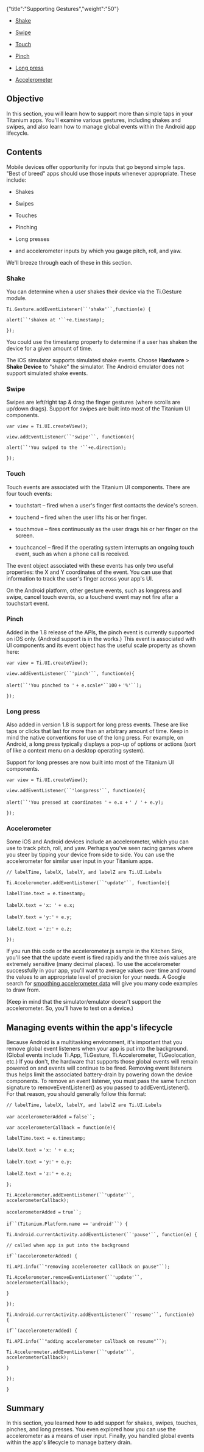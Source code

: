 {"title":"Supporting Gestures","weight":"50"}

* [Shake](#shake)

* [Swipe](#swipe)

* [Touch](#touch)

* [Pinch](#pinch)

* [Long press](#long-press)

* [Accelerometer](#accelerometer)

## Objective

In this section, you will learn how to support more than simple taps in your Titanium apps. You'll examine various gestures, including shakes and swipes, and also learn how to manage global events within the Android app lifecycle.

## Contents

Mobile devices offer opportunity for inputs that go beyond simple taps. "Best of breed" apps should use those inputs whenever appropriate. These include:

* Shakes

* Swipes

* Touches

* Pinching

* Long presses

* and accelerometer inputs by which you gauge pitch, roll, and yaw.

We'll breeze through each of these in this section.

### Shake

You can determine when a user shakes their device via the Ti.Gesture module.

`Ti.Gesture.addEventListener(``'shake'``,function(e) {`

`alert(``'shaken at '``+e.timestamp);`

`});`

You could use the timestamp property to determine if a user has shaken the device for a given amount of time.

The iOS simulator supports simulated shake events. Choose **Hardware** > **Shake Device** to "shake" the simulator. The Android emulator does not support simulated shake events.

### Swipe

Swipes are left/right tap & drag the finger gestures (where scrolls are up/down drags). Support for swipes are built into most of the Titanium UI components.

`var view = Ti.UI.createView();`

`view.addEventListener(``'swipe'``, function(e){`

`alert(``'You swiped to the '``+e.direction);`

`});`

### Touch

Touch events are associated with the Titanium UI components. There are four touch events:

* touchstart – fired when a user's finger first contacts the device's screen.

* touchend – fired when the user lifts his or her finger.

* touchmove – fires continuously as the user drags his or her finger on the screen.

* touchcancel – fired if the operating system interrupts an ongoing touch event, such as when a phone call is received.

The event object associated with these events has only two useful properties: the X and Y coordinates of the event. You can use that information to track the user's finger across your app's UI.

On the Android platform, other gesture events, such as longpress and swipe, cancel touch events, so a touchend event may not fire after a touchstart event.

### Pinch

Added in the 1.8 release of the APIs, the pinch event is currently supported on iOS only. (Android support is in the works.) This event is associated with UI components and its event object has the useful scale property as shown here:

`var view = Ti.UI.createView();`

`view.addEventListener(``'pinch'``, function(e){`

`alert(``'You pinched to '` `+ e.scale*``100` `+` `'%'``);`

`});`

### Long press

Also added in version 1.8 is support for long press events. These are like taps or clicks that last for more than an arbitrary amount of time. Keep in mind the native conventions for use of the long press. For example, on Android, a long press typically displays a pop-up of options or actions (sort of like a context menu on a desktop operating system).

Support for long presses are now built into most of the Titanium UI components.

`var view = Ti.UI.createView();`

`view.addEventListener(``'longpress'``, function(e){`

`alert(``'You pressed at coordinates '` `+ e.x +` `' / '` `+ e.y);`

`});`

### Accelerometer

Some iOS and Android devices include an accelerometer, which you can use to track pitch, roll, and yaw. Perhaps you've seen racing games where you steer by tipping your device from side to side. You can use the accelerometer for similar user input in your Titanium apps.

`// labelTime, labelX, labelY, and labelZ are Ti.UI.Labels`

`Ti.Accelerometer.addEventListener(``'update'``, function(e){`

`labelTime.text = e.timestamp;`

`labelX.text =` `'x: '` `+ e.x;`

`labelY.text =` `'y:'` `+ e.y;`

`labelZ.text =` `'z:'` `+ e.z;`

`});`

If you run this code or the accelerometer.js sample in the Kitchen Sink, you'll see that the update event is fired rapidly and the three axis values are extremely sensitive (many decimal places). To use the accelerometer successfully in your app, you'll want to average values over time and round the values to an appropriate level of precision for your needs. A Google search for [smoothing accelerometer data](http://www.google.com/search?aq=0&oq=smoothing+accelerometer&sourceid=chrome&ie=UTF-8&q=smoothing+accelerometer+data) will give you many code examples to draw from.

(Keep in mind that the simulator/emulator doesn't support the accelerometer. So, you'll have to test on a device.)

## Managing events within the app's lifecycle

Because Android is a multitasking environment, it's important that you remove global event listeners when your app is put into the background. (Global events include Ti.App, Ti.Gesture, Ti.Accelerometer, Ti.Geolocation, etc.) If you don't, the hardware that supports those global events will remain powered on and events will continue to be fired. Removing event listeners thus helps limit the associated battery-drain by powering down the device components. To remove an event listener, you must pass the same function signature to removeEventListener() as you passed to addEventListener(). For that reason, you should generally follow this format:

`// labelTime, labelX, labelY, and labelZ are Ti.UI.Labels`

`var accelerometerAdded =` `false``;`

`var accelerometerCallback = function(e){`

`labelTime.text = e.timestamp;`

`labelX.text =` `'x: '` `+ e.x;`

`labelY.text =` `'y:'` `+ e.y;`

`labelZ.text =` `'z:'` `+ e.z;`

`};`

`Ti.Accelerometer.addEventListener(``'update'``, accelerometerCallback);`

`accelerometerAdded =` `true``;`

`if``(Titanium.Platform.name ==` `'android'``) {`

`Ti.Android.currentActivity.addEventListener(``'pause'``, function(e) {`

`// called when app is put into the background`

`if``(accelerometerAdded) {`

`Ti.API.info(``"removing accelerometer callback on pause"``);`

`Ti.Accelerometer.removeEventListener(``'update'``, accelerometerCallback);`

`}`

`});`

`Ti.Android.currentActivity.addEventListener(``'resume'``, function(e) {`

`if``(accelerometerAdded) {`

`Ti.API.info(``"adding accelerometer callback on resume"``);`

`Ti.Accelerometer.addEventListener(``'update'``, accelerometerCallback);`

`}`

`});`

`}`

## Summary

In this section, you learned how to add support for shakes, swipes, touches, pinches, and long presses. You even explored how you can use the accelerometer as a means of user input. Finally, you handled global events within the app's lifecycle to manage battery drain.
